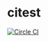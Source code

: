 # citest

[![Circle CI](https://circleci.com/gh/minimum2scp/citest.svg?style=svg)](https://circleci.com/gh/minimum2scp/citest)
